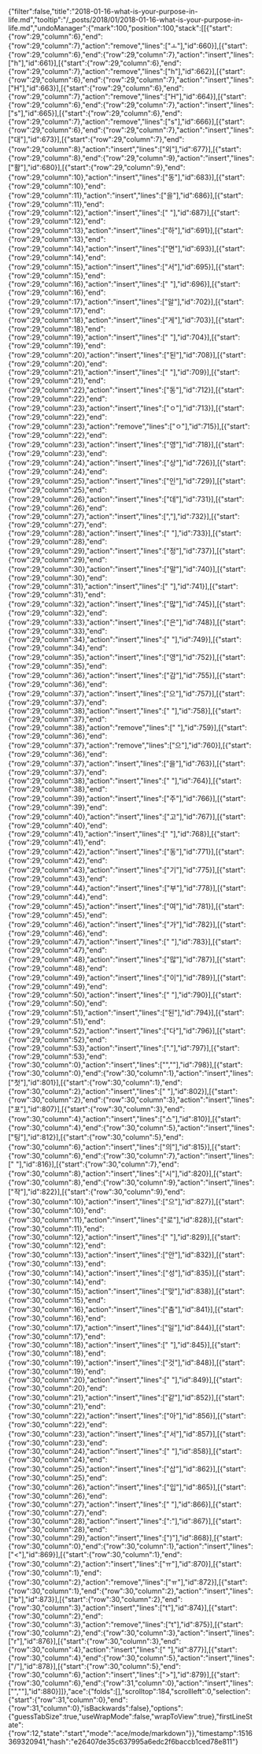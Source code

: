 {"filter":false,"title":"2018-01-16-what-is-your-purpose-in-life.md","tooltip":"/_posts/2018/01/2018-01-16-what-is-your-purpose-in-life.md","undoManager":{"mark":100,"position":100,"stack":[[{"start":{"row":29,"column":6},"end":{"row":29,"column":7},"action":"remove","lines":["ㅗ"],"id":660}],[{"start":{"row":29,"column":6},"end":{"row":29,"column":7},"action":"insert","lines":["h"],"id":661}],[{"start":{"row":29,"column":6},"end":{"row":29,"column":7},"action":"remove","lines":["h"],"id":662}],[{"start":{"row":29,"column":6},"end":{"row":29,"column":7},"action":"insert","lines":["H"],"id":663}],[{"start":{"row":29,"column":6},"end":{"row":29,"column":7},"action":"remove","lines":["H"],"id":664}],[{"start":{"row":29,"column":6},"end":{"row":29,"column":7},"action":"insert","lines":["s"],"id":665}],[{"start":{"row":29,"column":6},"end":{"row":29,"column":7},"action":"remove","lines":["s"],"id":666}],[{"start":{"row":29,"column":6},"end":{"row":29,"column":7},"action":"insert","lines":["대"],"id":673}],[{"start":{"row":29,"column":7},"end":{"row":29,"column":8},"action":"insert","lines":["외"],"id":677}],[{"start":{"row":29,"column":8},"end":{"row":29,"column":9},"action":"insert","lines":["활"],"id":680}],[{"start":{"row":29,"column":9},"end":{"row":29,"column":10},"action":"insert","lines":["동"],"id":683}],[{"start":{"row":29,"column":10},"end":{"row":29,"column":11},"action":"insert","lines":["을"],"id":686}],[{"start":{"row":29,"column":11},"end":{"row":29,"column":12},"action":"insert","lines":[" "],"id":687}],[{"start":{"row":29,"column":12},"end":{"row":29,"column":13},"action":"insert","lines":["하"],"id":691}],[{"start":{"row":29,"column":13},"end":{"row":29,"column":14},"action":"insert","lines":["면"],"id":693}],[{"start":{"row":29,"column":14},"end":{"row":29,"column":15},"action":"insert","lines":["서"],"id":695}],[{"start":{"row":29,"column":15},"end":{"row":29,"column":16},"action":"insert","lines":[" "],"id":696}],[{"start":{"row":29,"column":16},"end":{"row":29,"column":17},"action":"insert","lines":["알"],"id":702}],[{"start":{"row":29,"column":17},"end":{"row":29,"column":18},"action":"insert","lines":["게"],"id":703}],[{"start":{"row":29,"column":18},"end":{"row":29,"column":19},"action":"insert","lines":[" "],"id":704}],[{"start":{"row":29,"column":19},"end":{"row":29,"column":20},"action":"insert","lines":["된"],"id":708}],[{"start":{"row":29,"column":20},"end":{"row":29,"column":21},"action":"insert","lines":[" "],"id":709}],[{"start":{"row":29,"column":21},"end":{"row":29,"column":22},"action":"insert","lines":["동"],"id":712}],[{"start":{"row":29,"column":22},"end":{"row":29,"column":23},"action":"insert","lines":["ㅇ"],"id":713}],[{"start":{"row":29,"column":22},"end":{"row":29,"column":23},"action":"remove","lines":["ㅇ"],"id":715}],[{"start":{"row":29,"column":22},"end":{"row":29,"column":23},"action":"insert","lines":["영"],"id":718}],[{"start":{"row":29,"column":23},"end":{"row":29,"column":24},"action":"insert","lines":["상"],"id":726}],[{"start":{"row":29,"column":24},"end":{"row":29,"column":25},"action":"insert","lines":["인"],"id":729}],[{"start":{"row":29,"column":25},"end":{"row":29,"column":26},"action":"insert","lines":["데"],"id":731}],[{"start":{"row":29,"column":26},"end":{"row":29,"column":27},"action":"insert","lines":[","],"id":732}],[{"start":{"row":29,"column":27},"end":{"row":29,"column":28},"action":"insert","lines":[" "],"id":733}],[{"start":{"row":29,"column":28},"end":{"row":29,"column":29},"action":"insert","lines":["정"],"id":737}],[{"start":{"row":29,"column":29},"end":{"row":29,"column":30},"action":"insert","lines":["말"],"id":740}],[{"start":{"row":29,"column":30},"end":{"row":29,"column":31},"action":"insert","lines":[" "],"id":741}],[{"start":{"row":29,"column":31},"end":{"row":29,"column":32},"action":"insert","lines":["많"],"id":745}],[{"start":{"row":29,"column":32},"end":{"row":29,"column":33},"action":"insert","lines":["은"],"id":748}],[{"start":{"row":29,"column":33},"end":{"row":29,"column":34},"action":"insert","lines":[" "],"id":749}],[{"start":{"row":29,"column":34},"end":{"row":29,"column":35},"action":"insert","lines":["영"],"id":752}],[{"start":{"row":29,"column":35},"end":{"row":29,"column":36},"action":"insert","lines":["감"],"id":755}],[{"start":{"row":29,"column":36},"end":{"row":29,"column":37},"action":"insert","lines":["으"],"id":757}],[{"start":{"row":29,"column":37},"end":{"row":29,"column":38},"action":"insert","lines":[" "],"id":758}],[{"start":{"row":29,"column":37},"end":{"row":29,"column":38},"action":"remove","lines":[" "],"id":759}],[{"start":{"row":29,"column":36},"end":{"row":29,"column":37},"action":"remove","lines":["으"],"id":760}],[{"start":{"row":29,"column":36},"end":{"row":29,"column":37},"action":"insert","lines":["을"],"id":763}],[{"start":{"row":29,"column":37},"end":{"row":29,"column":38},"action":"insert","lines":[" "],"id":764}],[{"start":{"row":29,"column":38},"end":{"row":29,"column":39},"action":"insert","lines":["주"],"id":766}],[{"start":{"row":29,"column":39},"end":{"row":29,"column":40},"action":"insert","lines":["고"],"id":767}],[{"start":{"row":29,"column":40},"end":{"row":29,"column":41},"action":"insert","lines":[" "],"id":768}],[{"start":{"row":29,"column":41},"end":{"row":29,"column":42},"action":"insert","lines":["동"],"id":771}],[{"start":{"row":29,"column":42},"end":{"row":29,"column":43},"action":"insert","lines":["기"],"id":775}],[{"start":{"row":29,"column":43},"end":{"row":29,"column":44},"action":"insert","lines":["부"],"id":778}],[{"start":{"row":29,"column":44},"end":{"row":29,"column":45},"action":"insert","lines":["여"],"id":781}],[{"start":{"row":29,"column":45},"end":{"row":29,"column":46},"action":"insert","lines":["가"],"id":782}],[{"start":{"row":29,"column":46},"end":{"row":29,"column":47},"action":"insert","lines":[" "],"id":783}],[{"start":{"row":29,"column":47},"end":{"row":29,"column":48},"action":"insert","lines":["많"],"id":787}],[{"start":{"row":29,"column":48},"end":{"row":29,"column":49},"action":"insert","lines":["이"],"id":789}],[{"start":{"row":29,"column":49},"end":{"row":29,"column":50},"action":"insert","lines":[" "],"id":790}],[{"start":{"row":29,"column":50},"end":{"row":29,"column":51},"action":"insert","lines":["된"],"id":794}],[{"start":{"row":29,"column":51},"end":{"row":29,"column":52},"action":"insert","lines":["다"],"id":796}],[{"start":{"row":29,"column":52},"end":{"row":29,"column":53},"action":"insert","lines":["."],"id":797}],[{"start":{"row":29,"column":53},"end":{"row":30,"column":0},"action":"insert","lines":["",""],"id":798}],[{"start":{"row":30,"column":0},"end":{"row":30,"column":1},"action":"insert","lines":["첫"],"id":801}],[{"start":{"row":30,"column":1},"end":{"row":30,"column":2},"action":"insert","lines":[" "],"id":802}],[{"start":{"row":30,"column":2},"end":{"row":30,"column":3},"action":"insert","lines":["포"],"id":807}],[{"start":{"row":30,"column":3},"end":{"row":30,"column":4},"action":"insert","lines":["스"],"id":810}],[{"start":{"row":30,"column":4},"end":{"row":30,"column":5},"action":"insert","lines":["팅"],"id":812}],[{"start":{"row":30,"column":5},"end":{"row":30,"column":6},"action":"insert","lines":["의"],"id":815}],[{"start":{"row":30,"column":6},"end":{"row":30,"column":7},"action":"insert","lines":[" "],"id":816}],[{"start":{"row":30,"column":7},"end":{"row":30,"column":8},"action":"insert","lines":["시"],"id":820}],[{"start":{"row":30,"column":8},"end":{"row":30,"column":9},"action":"insert","lines":["작"],"id":822}],[{"start":{"row":30,"column":9},"end":{"row":30,"column":10},"action":"insert","lines":["으"],"id":827}],[{"start":{"row":30,"column":10},"end":{"row":30,"column":11},"action":"insert","lines":["로"],"id":828}],[{"start":{"row":30,"column":11},"end":{"row":30,"column":12},"action":"insert","lines":[" "],"id":829}],[{"start":{"row":30,"column":12},"end":{"row":30,"column":13},"action":"insert","lines":["안"],"id":832}],[{"start":{"row":30,"column":13},"end":{"row":30,"column":14},"action":"insert","lines":["성"],"id":835}],[{"start":{"row":30,"column":14},"end":{"row":30,"column":15},"action":"insert","lines":["맞"],"id":838}],[{"start":{"row":30,"column":15},"end":{"row":30,"column":16},"action":"insert","lines":["춤"],"id":841}],[{"start":{"row":30,"column":16},"end":{"row":30,"column":17},"action":"insert","lines":["일"],"id":844}],[{"start":{"row":30,"column":17},"end":{"row":30,"column":18},"action":"insert","lines":[" "],"id":845}],[{"start":{"row":30,"column":18},"end":{"row":30,"column":19},"action":"insert","lines":["것"],"id":848}],[{"start":{"row":30,"column":19},"end":{"row":30,"column":20},"action":"insert","lines":[" "],"id":849}],[{"start":{"row":30,"column":20},"end":{"row":30,"column":21},"action":"insert","lines":["같"],"id":852}],[{"start":{"row":30,"column":21},"end":{"row":30,"column":22},"action":"insert","lines":["아"],"id":856}],[{"start":{"row":30,"column":22},"end":{"row":30,"column":23},"action":"insert","lines":["서"],"id":857}],[{"start":{"row":30,"column":23},"end":{"row":30,"column":24},"action":"insert","lines":[" "],"id":858}],[{"start":{"row":30,"column":24},"end":{"row":30,"column":25},"action":"insert","lines":["삽"],"id":862}],[{"start":{"row":30,"column":25},"end":{"row":30,"column":26},"action":"insert","lines":["입"],"id":865}],[{"start":{"row":30,"column":26},"end":{"row":30,"column":27},"action":"insert","lines":[" "],"id":866}],[{"start":{"row":30,"column":27},"end":{"row":30,"column":28},"action":"insert","lines":[":"],"id":867}],[{"start":{"row":30,"column":28},"end":{"row":30,"column":29},"action":"insert","lines":[")"],"id":868}],[{"start":{"row":30,"column":0},"end":{"row":30,"column":1},"action":"insert","lines":["<"],"id":869}],[{"start":{"row":30,"column":1},"end":{"row":30,"column":2},"action":"insert","lines":["ㅠ"],"id":870}],[{"start":{"row":30,"column":1},"end":{"row":30,"column":2},"action":"remove","lines":["ㅠ"],"id":872}],[{"start":{"row":30,"column":1},"end":{"row":30,"column":2},"action":"insert","lines":["b"],"id":873}],[{"start":{"row":30,"column":2},"end":{"row":30,"column":3},"action":"insert","lines":["t"],"id":874}],[{"start":{"row":30,"column":2},"end":{"row":30,"column":3},"action":"remove","lines":["t"],"id":875}],[{"start":{"row":30,"column":2},"end":{"row":30,"column":3},"action":"insert","lines":["r"],"id":876}],[{"start":{"row":30,"column":3},"end":{"row":30,"column":4},"action":"insert","lines":[" "],"id":877}],[{"start":{"row":30,"column":4},"end":{"row":30,"column":5},"action":"insert","lines":["/"],"id":878}],[{"start":{"row":30,"column":5},"end":{"row":30,"column":6},"action":"insert","lines":[">"],"id":879}],[{"start":{"row":30,"column":6},"end":{"row":31,"column":0},"action":"insert","lines":["",""],"id":880}]]},"ace":{"folds":[],"scrolltop":184,"scrollleft":0,"selection":{"start":{"row":31,"column":0},"end":{"row":31,"column":0},"isBackwards":false},"options":{"guessTabSize":true,"useWrapMode":false,"wrapToView":true},"firstLineState":{"row":12,"state":"start","mode":"ace/mode/markdown"}},"timestamp":1516369320941,"hash":"e26407de35c637995a6edc2f6baccb1ced78e811"}